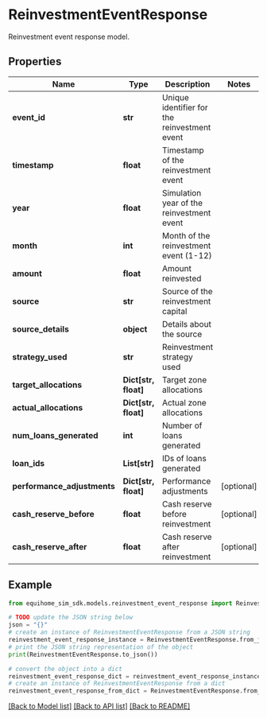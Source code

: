 # ReinvestmentEventResponse

Reinvestment event response model.

## Properties

Name | Type | Description | Notes
------------ | ------------- | ------------- | -------------
**event_id** | **str** | Unique identifier for the reinvestment event | 
**timestamp** | **float** | Timestamp of the reinvestment event | 
**year** | **float** | Simulation year of the reinvestment event | 
**month** | **int** | Month of the reinvestment event (1-12) | 
**amount** | **float** | Amount reinvested | 
**source** | **str** | Source of the reinvestment capital | 
**source_details** | **object** | Details about the source | 
**strategy_used** | **str** | Reinvestment strategy used | 
**target_allocations** | **Dict[str, float]** | Target zone allocations | 
**actual_allocations** | **Dict[str, float]** | Actual zone allocations | 
**num_loans_generated** | **int** | Number of loans generated | 
**loan_ids** | **List[str]** | IDs of loans generated | 
**performance_adjustments** | **Dict[str, float]** | Performance adjustments | [optional] 
**cash_reserve_before** | **float** | Cash reserve before reinvestment | [optional] 
**cash_reserve_after** | **float** | Cash reserve after reinvestment | [optional] 

## Example

```python
from equihome_sim_sdk.models.reinvestment_event_response import ReinvestmentEventResponse

# TODO update the JSON string below
json = "{}"
# create an instance of ReinvestmentEventResponse from a JSON string
reinvestment_event_response_instance = ReinvestmentEventResponse.from_json(json)
# print the JSON string representation of the object
print(ReinvestmentEventResponse.to_json())

# convert the object into a dict
reinvestment_event_response_dict = reinvestment_event_response_instance.to_dict()
# create an instance of ReinvestmentEventResponse from a dict
reinvestment_event_response_from_dict = ReinvestmentEventResponse.from_dict(reinvestment_event_response_dict)
```
[[Back to Model list]](../README.md#documentation-for-models) [[Back to API list]](../README.md#documentation-for-api-endpoints) [[Back to README]](../README.md)


